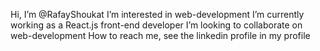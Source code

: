  Hi, I’m @RafayShoukat
 I’m interested in web-development
 I’m currently working as a React.js front-end developer 
 I’m looking to collaborate on web-development
 How to reach me, see the linkedin profile in my profile

<!---
RafayShoukat/RafayShoukat is a ✨ special ✨ repository because its `README.md` (this file) appears on your GitHub profile.
You can click the Preview link to take a look at your changes.
--->
